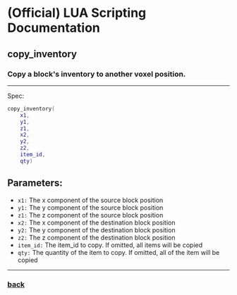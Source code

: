 
# (Official) LUA Scripting Documentation

## copy_inventory

### Copy a block's inventory to another voxel position.
___
Spec:
```lua
copy_inventory(
	x1,
	y1,
	z1,
	x2,
	y2,
	z2,
	item_id,
	qty)
```
## Parameters:
- `x1:` The x component of the source block position
- `y1:` The y component of the source block position
- `z1:` The z component of the source block position
- `x2:` The x component of the destination block position
- `y2:` The y component of the destination block position
- `z2:` The z component of the destination block position
- `item_id:` The item_id to copy. If omitted, all items will be copied
- `qty:` The quantity of the item to copy. If omitted, all of the item will be copied

___
### [back](../inventory)
